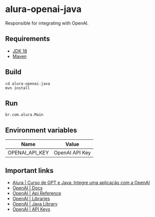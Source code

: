 # alura-openai-java

Responsible for integrating with OpenAI.

## Requirements

- [JDK 18](https://www.oracle.com/br/java/technologies/javase/jdk18-archive-downloads.html)
- [Maven](https://maven.apache.org)

## Build
```shell
cd alura-openai-java
mvn install
```

## Run

`br.com.alura.Main`

## Environment variables

Name | Value
---- | -----
OPENAI_API_KEY | OpenAI API Key

## Important links

* [Alura | Curso de GPT e Java: Integre uma aplicação com a OpenAI](https://cursos.alura.com.br/course/gpt-java-integre-aplicacao-openai)
* [OpenAI | Docs](https://platform.openai.com/docs/overview)
* [OpenAI | Api Reference](https://platform.openai.com/docs/api-reference/introduction)
* [OpenAI | Libraries](https://platform.openai.com/docs/libraries/community-libraries)
* [OpenAI | Java Library](https://github.com/TheoKanning/openai-java)
* [OpenAI | API Keys](https://platform.openai.com/api-keys)